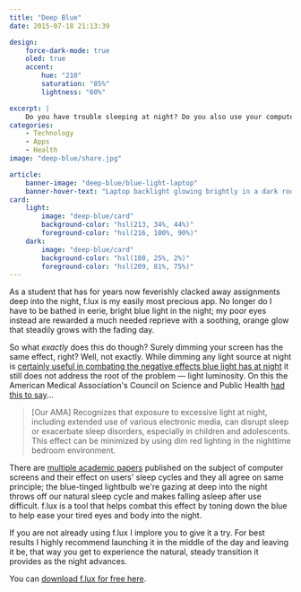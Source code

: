 ```yaml
---
title: "Deep Blue"
date: 2015-07-18 21:13:39

design:
    force-dark-mode: true
    oled: true
    accent:
        hue: "210"
        saturation: "85%"
        lightness: "60%"

excerpt: |
    Do you have trouble sleeping at night? Do you also use your computer, iPad, or iPhone before going to bed? If you do, it’s no coincidence."
categories:
    - Technology
    - Apps
    - Health
image: "deep-blue/share.jpg"

article:
    banner-image: "deep-blue/blue-light-laptop"
    banner-hover-text: "Laptop backlight glowing brightly in a dark room"
card:
    light:
        image: "deep-blue/card"
        background-color: "hsl(213, 34%, 44%)"
        foreground-color: "hsl(216, 100%, 90%)"
    dark:
        image: "deep-blue/card"
        background-color: "hsl(180, 25%, 2%)"
        foreground-color: "hsl(209, 81%, 75%)"
---
```


As a student that has for years now feverishly clacked away assignments deep into the night, f.lux is my easily most precious app. No longer do I have to be bathed in eerie, bright blue light in the night; my poor eyes instead are rewarded a much needed reprieve with a soothing, orange glow that steadily grows with the fading day.

So what *exactly* does this do though? Surely dimming your screen has the same effect, right? Well, not exactly. While dimming any light source at night is [certainly useful in combating the negative effects blue light has at night](http://www.sciencedaily.com/releases/2011/01/110113082716.htm) it still does not address the root of the problem &mdash; light luminosity. On this the American Medical Association's Council on Science and Public Health [had this to say](https://www.ama-assn.org/ssl3/ecomm/PolicyFinderForm.pl?site=www.ama-assn.org&uri=/resources/html/PolicyFinder/policyfiles/HnE/H-135.932.HTM)...

> [Our AMA] Recognizes that exposure to excessive light at night, including extended use of various electronic media, can disrupt sleep or exacerbate sleep disorders, especially in children and adolescents. This effect can be minimized by using dim red lighting in the nighttime bedroom environment.

There are [multiple academic papers](https://justgetflux.com/research.html) published on the subject of computer screens and their effect on users' sleep cycles and they all agree on same principle; the blue-tinged lightbulb we're gazing at deep into the night throws off our natural sleep cycle and makes falling asleep after use difficult. f.lux is a tool that helps combat this effect by toning down the blue to help ease your tired eyes and body into the night.

If you are not already using f.lux I implore you to give it a try. For best results I highly recommend launching it in the middle of the day and leaving it be, that way you get to experience the natural, steady transition it provides as the night advances.

You can [download f.lux for free here](https://justgetflux.com).